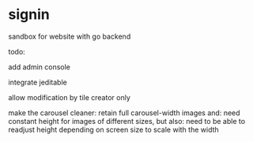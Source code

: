 # signin
sandbox for website with go backend


todo:

add admin console

integrate jeditable

allow modification by tile creator only



make the carousel cleaner:
  retain full carousel-width images and:
  need constant height for images of different sizes, but also:
  need to be able to readjust height depending on screen size to scale with the width
